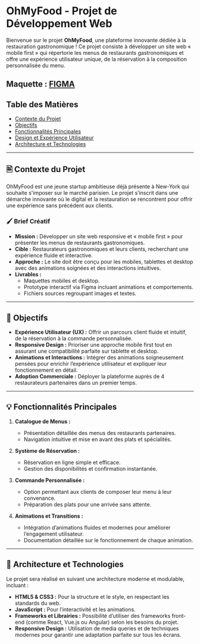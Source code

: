 # OhMyFood - Projet de Développement Web

Bienvenue sur le projet **OhMyFood**, une plateforme innovante dédiée à la restauration gastronomique ! Ce projet consiste à développer un site web « mobile first » qui répertorie les menus de restaurants gastronomiques et offre une expérience utilisateur unique, de la réservation à la composition personnalisée du menu.

Maquette : [FIGMA](https://www.figma.com/design/t4449fzDnwGYmzuwQdu87V/Maquettes-Ohmyfood-(mobile-et-desktop)?node-id=25368-654&t=vaeDDt7W0QlzD4g5-1)
---

## Table des Matières

- [Contexte du Projet](#contexte-du-projet)
- [Objectifs](#objectifs)
- [Fonctionnalités Principales](#fonctionnalités-principales)
- [Design et Expérience Utilisateur](#design-et-expérience-utilisateur)
- [Architecture et Technologies](#architecture-et-technologies)

---

## 🖹 Contexte du Projet

OhMyFood est une jeune startup ambitieuse déjà présente à New-York qui souhaite s'imposer sur le marché parisien. Le projet s’inscrit dans une démarche innovante où le digital et la restauration se rencontrent pour offrir une expérience sans précédent aux clients.

### 🖌️ Brief Créatif
- **Mission :** Développer un site web responsive et « mobile first » pour présenter les menus de restaurants gastronomiques.
- **Cible :** Restaurateurs gastronomiques et leurs clients, recherchant une expérience fluide et interactive.
- **Approche :** Le site doit être conçu pour les mobiles, tablettes et desktop avec des animations soignées et des interactions intuitives.
- **Livrables :** 
  - Maquettes mobiles et desktop.
  - Prototype interactif via Figma incluant animations et comportements.
  - Fichiers sources regroupant images et textes.

---

## 📅 Objectifs

- **Expérience Utilisateur (UX) :** Offrir un parcours client fluide et intuitif, de la réservation à la commande personnalisée.
- **Responsive Design :** Prioriser une approche mobile first tout en assurant une compatibilité parfaite sur tablette et desktop.
- **Animations et Interactions :** Intégrer des animations soigneusement pensées pour enrichir l’expérience utilisateur et expliquer leur fonctionnement en détail.
- **Adoption Commerciale :** Déployer la plateforme auprès de 4 restaurateurs partenaires dans un premier temps.

---

## 💡 Fonctionnalités Principales

1. **Catalogue de Menus :**
   - Présentation détaillée des menus des restaurants partenaires.
   - Navigation intuitive et mise en avant des plats et spécialités.

2. **Système de Réservation :**
   - Réservation en ligne simple et efficace.
   - Gestion des disponibilités et confirmation instantanée.

3. **Commande Personnalisée :**
   - Option permettant aux clients de composer leur menu à leur convenance.
   - Préparation des plats pour une arrivée sans attente.

4. **Animations et Transitions :**
   - Intégration d’animations fluides et modernes pour améliorer l’engagement utilisateur.
   - Documentation détaillée sur le fonctionnement de chaque animation.

---

## 📝 Architecture et Technologies

Le projet sera réalisé en suivant une architecture moderne et modulable, incluant :

- **HTML5 & CSS3 :** Pour la structure et le style, en respectant les standards du web.
- **JavaScript :** Pour l’interactivité et les animations.
- **Frameworks et Librairies :** Possibilité d’utiliser des frameworks front-end (comme React, Vue.js ou Angular) selon les besoins du projet.
- **Responsive Design :** Utilisation de media queries et de techniques modernes pour garantir une adaptation parfaite sur tous les écrans.